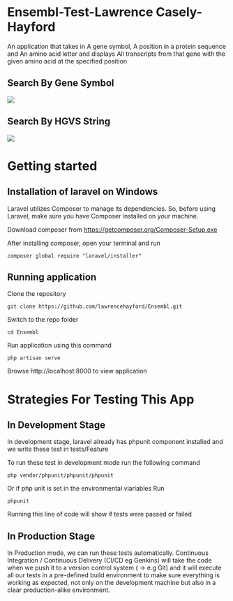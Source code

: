 # Ensembl-Test-Lawrence Casely-Hayford
 An application that takes in A gene symbol, A position in a protein sequence and An amino acid letter  and displays All transcripts from that gene with the given amino acid at the specified position


## Search By Gene Symbol
 ![](http://wizbizgh.com/ensembl_2.PNG)

## Search By HGVS String
  ![](http://wizbizgh.com/ensembl_1.PNG)


# Getting started

## Installation of laravel on Windows
Laravel utilizes Composer to manage its dependencies. So, before using Laravel, make sure you have Composer installed on your machine.

Download composer from https://getcomposer.org/Composer-Setup.exe

After installing composer, open your terminal and run

    composer global require "laravel/installer"

## Running application

Clone the repository

    git clone https://github.com/lawrencehayford/Ensembl.git

Switch to the repo folder

    cd Ensembl

Run application using this command

    php artisan serve

Browse http://localhost:8000 to view application

# Strategies For Testing This App

## In Development Stage

In development stage, laravel already has phpunit component installed and we write these test in tests/Feature

To run these test in development mode run the following command

    php vendor/phpunit/phpunit/phpunit

Or if php unit is set in the environmental viariables Run

    phpunit

Running this line of code will show if tests were passed or failed    

## In Production Stage

In Production mode, we can run these tests automatically.
Continuous Integration / Continuous Delivery (CI/CD eg Genkins) will take the code when we push it to a version control system ( → e.g Git) and it will execute all our tests in a pre-defined build environment to make sure everything is working as expected, not only on the development machine but also in a clear production-alike environment.

